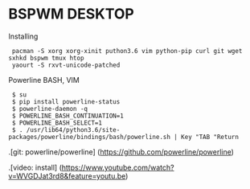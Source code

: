 BSPWM DESKTOP
====
Installing

     pacman -S xorg xorg-xinit puthon3.6 vim python-pip curl git wget sxhkd bspwm tmux htop
     yaourt -S rxvt-unicode-patched

Powerline BASH, VIM

     $ su
     $ pip install powerline-status
     $ powerline-daemon -q
     $ POWERLINE_BASH_CONTINUATION=1
     $ POWERLINE_BASH_SELECT=1
     $ . /usr/lib64/python3.6/site-packages/powerline/bindings/bash/powerline.sh | Key "TAB "Return

.[git: powerline/powerline] (https://github.com/powerline/powerline)

.[video: install] (https://www.youtube.com/watch?v=WVGDJat3rd8&feature=youtu.be)
